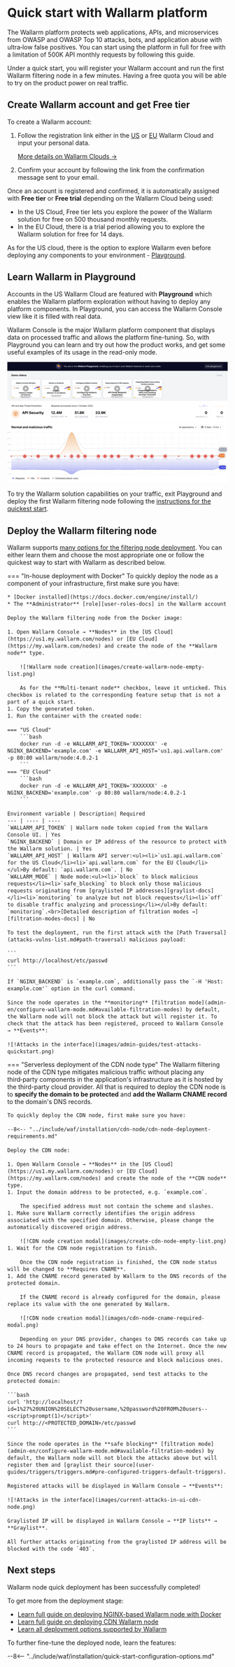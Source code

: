 [operation-mode-rule-docs]:         user-guides/rules/wallarm-mode-rule.md
[filtration-modes-docs]:            admin-en/configure-wallarm-mode.md
[graylist-docs]:                    user-guides/ip-lists/graylist.md
[wallarm-cloud-docs]:               about-wallarm/overview.md#cloud
[user-roles-docs]:                  user-guides/settings/users.md
[update-origin-ip-docs]:            user-guides/nodes/cdn-node.md#updating-the-origin-address-of-the-protected-resource
[rules-docs]:                       user-guides/rules/intro.md
[ip-lists-docs]:                    user-guides/ip-lists/overview.md
[integration-docs]:                 user-guides/settings/integrations/integrations-intro.md
[trigger-docs]:                     user-guides/triggers/triggers.md
[application-docs]:                 user-guides/settings/applications.md
[nodes-ui-docs]:                    user-guides/nodes/cdn-node.md
[events-docs]:                      user-guides/events/check-attack.md
[ptrav-attack-docs]:                attacks-vulns-list.md#path-traversal
[enable-libdetection-docs]:         admin-en/configure-parameters-en.md#wallarm_enable_libdetection

# Quick start with Wallarm platform

The Wallarm platform protects web applications, APIs, and microservices from OWASP and OWASP Top 10 attacks, bots, and application abuse with ultra‑low false positives. You can start using the platform in full for free with a limitation of 500K API monthly requests by following this guide.

Under a quick start, you will register your Wallarm account and run the first Wallarm filtering node in a few minutes. Having a free quota you will be able to try on the product power on real traffic.

## Create Wallarm account and get Free tier

To create a Wallarm account:

1. Follow the registration link either in the [US](https://us1.my.wallarm.com/signup) or [EU](https://my.wallarm.com/signup) Wallarm Cloud and input your personal data.

    [More details on Wallarm Clouds →](about-wallarm/overview.md#cloud)
1. Confirm your account by following the link from the confirmation message sent to your email.

Once an account is registered and confirmed, it is automatically assigned with **Free tier** or **Free trial** depending on the Wallarm Cloud being used:

* In the US Cloud, Free tier lets you explore the power of the Wallarm solution for free on 500 thousand monthly requests.
* In the EU Cloud, there is a trial period allowing you to explore the Wallarm solution for free for 14 days.

As for the US cloud, there is the option to explore Wallarm even before deploying any components to your environment - [Playground](#deploy-the-wallarm-filtering-node).

## Learn Wallarm in Playground

Accounts in the US Wallarm Cloud are featured with **Playground** which enables the Wallarm platform exploration without having to deploy any platform components. In Playground, you can access the Wallarm Console view like it is filled with real data.

Wallarm Console is the major Wallarm platform component that displays data on processed traffic and allows the platform fine-tuning. So, with Playground you can learn and try out how the product works, and get some useful examples of its usage in the read-only mode.

![!UI to create account](images/playground.png)

To try the Wallarm solution capabilities on your traffic, exit Playground and deploy the first Wallarm filtering node following the [instructions for the quickest start](#deploy-the-wallarm-filtering-node).

## Deploy the Wallarm filtering node

Wallarm supports [many options for the filtering node deployment](admin-en/supported-platforms.md). You can either learn them and choose the most appropriate one or follow the quickest way to start with Wallarm as described below.

=== "In-house deployment with Docker"
    To quickly deploy the node as a component of your infrastructure, first make sure you have:

    * [Docker installed](https://docs.docker.com/engine/install/)
    * The **Administrator** [role][user-roles-docs] in the Wallarm account

    Deploy the Wallarm filtering node from the Docker image:

    1. Open Wallarm Console → **Nodes** in the [US Cloud](https://us1.my.wallarm.com/nodes) or [EU Cloud](https://my.wallarm.com/nodes) and create the node of the **Wallarm node** type.

        ![!Wallarm node creation](images/create-wallarm-node-empty-list.png)

        As for the **Multi-tenant node** checkbox, leave it unticked. This checkbox is related to the corresponding feature setup that is not a part of a quick start.
    1. Copy the generated token.
    1. Run the container with the created node:

    === "US Cloud"
        ```bash
        docker run -d -e WALLARM_API_TOKEN='XXXXXXX' -e NGINX_BACKEND='example.com' -e WALLARM_API_HOST='us1.api.wallarm.com' -p 80:80 wallarm/node:4.0.2-1
        ```
    === "EU Cloud"
        ```bash
        docker run -d -e WALLARM_API_TOKEN='XXXXXXX' -e NGINX_BACKEND='example.com' -p 80:80 wallarm/node:4.0.2-1
        ```

    Environment variable | Description| Required
    --- | ---- | ----
    `WALLARM_API_TOKEN` | Wallarm node token copied from the Wallarm Console UI. | Yes
    `NGINX_BACKEND` | Domain or IP address of the resource to protect with the Wallarm solution. | Yes
    `WALLARM_API_HOST` | Wallarm API server:<ul><li>`us1.api.wallarm.com` for the US Cloud</li><li>`api.wallarm.com` for the EU Cloud</li></ul>By default: `api.wallarm.com`. | No
    `WALLARM_MODE` | Node mode:<ul><li>`block` to block malicious requests</li><li>`safe_blocking` to block only those malicious requests originating from [graylisted IP addresses][graylist-docs]</li><li>`monitoring` to analyze but not block requests</li><li>`off` to disable traffic analyzing and processing</li></ul>By default: `monitoring`.<br>[Detailed description of filtration modes →][filtration-modes-docs] | No

    To test the deployment, run the first attack with the [Path Traversal](attacks-vulns-list.md#path-traversal) malicious payload:

    ```
    curl http://localhost/etc/passwd
    ```

    If `NGINX_BACKEND` is `example.com`, additionally pass the `-H 'Host: example.com'` option in the curl command.

    Since the node operates in the **monitoring** [filtration mode](admin-en/configure-wallarm-mode.md#available-filtration-modes) by default, the Wallarm node will not block the attack but will register it. To check that the attack has been registered, proceed to Wallarm Console → **Events**:

    ![!Attacks in the interface](images/admin-guides/test-attacks-quickstart.png)
=== "Serverless deployment of the CDN node type"
    The Wallarm filtering node of the CDN type mitigates malicious traffic without placing any third‑party components in the application's infrastructure as it is hosted by the third-party cloud provider. All that is required to deploy the CDN node is to **specify the domain to be protected** and **add the Wallarm CNAME record** to the domain's DNS records.

    To quickly deploy the CDN node, first make sure you have:

    --8<-- "../include/waf/installation/cdn-node/cdn-node-deployment-requirements.md"

    Deploy the CDN node:

    1. Open Wallarm Console → **Nodes** in the [US Cloud](https://us1.my.wallarm.com/nodes) or [EU Cloud](https://my.wallarm.com/nodes) and create the node of the **CDN node** type.
    1. Input the domain address to be protected, e.g. `example.com`.

        The specified address must not contain the scheme and slashes.
    1. Make sure Wallarm correctly identifies the origin address associated with the specified domain. Otherwise, please change the automatically discovered origin address.

        ![!CDN node creation modal](images/create-cdn-node-empty-list.png)
    1. Wait for the CDN node registration to finish.

        Once the CDN node registration is finished, the CDN node status will be changed to **Requires CNAME**.
    1. Add the CNAME record generated by Wallarm to the DNS records of the protected domain.

        If the CNAME record is already configured for the domain, please replace its value with the one generated by Wallarm.

        ![!CDN node creation modal](images/cdn-node-cname-required-modal.png)

        Depending on your DNS provider, changes to DNS records can take up to 24 hours to propagate and take effect on the Internet. Once the new CNAME record is propagated, the Wallarm CDN node will proxy all incoming requests to the protected resource and block malicious ones.
    
    Once DNS record changes are propagated, send test attacks to the protected domain:

    ```bash
    curl 'http://localhost/?id=1%27%20UNION%20SELECT%20username,%20password%20FROM%20users--<script>prompt(1)</script>'
    curl http://<PROTECTED_DOMAIN>/etc/passwd
    ```

    Since the node operates in the **safe blocking** [filtration mode](admin-en/configure-wallarm-mode.md#available-filtration-modes) by default, the Wallarm node will not block the attacks above but will register them and [graylist their source](user-guides/triggers/triggers.md#pre-configured-triggers-default-triggers).
    
    Registered attacks will be displayed in Wallarm Console → **Events**:

    ![!Attacks in the interface](images/current-attacks-in-ui-cdn-node.png)

    Graylisted IP will be displayed in Wallarm Console → **IP lists** → **Graylist**.

    All further attacks originating from the graylisted IP address will be blocked with the code `403`.

## Next steps

Wallarm node quick deployment has been successfully completed!

To get more from the deployment stage:

* [Learn full guide on deploying NGINX-based Wallarm node with Docker](admin-en/installation-docker-en.md)
* [Learn full guide on deploying CDN Wallarm node](installation/cdn-node.md)
* [Learn all deployment options supported by Wallarm](admin-en/supported-platforms.md)

To further fine-tune the deployed node, learn the features:

--8<-- "../include/waf/installation/quick-start-configuration-options.md"
